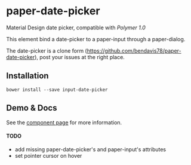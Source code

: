 paper-date-picker
=================
Material Design date picker, compatible with *Polymer 1.0*

This element bind a date-picker to a paper-input through a paper-dialog.

The date-picker is a clone form (https://github.com/bendavis78/paper-date-picker), post your issues at the right place.

## Installation

	bower install --save input-date-picker

## Demo & Docs

See the [component page](http://zecat.github.io/input-date-picker) for more information.

#### TODO

- add missing paper-date-picker's and paper-input's attributes
- set pointer cursor on hover
